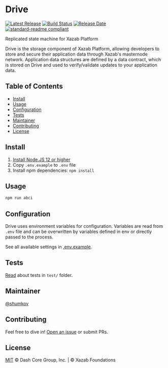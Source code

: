 # Drive

[![Latest Release](https://img.shields.io/github/v/release/xazab/js-drive-abci)](https://github.com/xazab/js-drive-abci/releases/latest)
[![Build Status](https://img.shields.io/travis/com/xazab/js-drive-abci)](https://travis-ci.com/xazab/js-drive-abci)
[![Release Date](https://img.shields.io/github/release-date/xazab/js-drive-abci)](https://img.shields.io/github/release-date/xazab/js-drive-abci)
[![standard-readme compliant](https://img.shields.io/badge/readme%20style-standard-brightgreen)](https://github.com/RichardLitt/standard-readme)

Replicated state machine for Xazab Platform

Drive is the storage component of Xazab Platform, allowing developers to store and secure their application data through Xazab's masternode network. Application data structures are defined by a data contract, which is stored on Drive and used to verify/validate updates to your application data.

## Table of Contents
- [Install](#install)
- [Usage](#usage)
- [Configuration](#configuration)
- [Tests](#tests)
- [Maintainer](#maintainer)
- [Contributing](#contributing)
- [License](#license)

## Install

1. [Install Node.JS 12 or higher](https://nodejs.org/en/download/)
2. Copy `.env.example` to `.env` file
3. Install npm dependencies: `npm install`

## Usage

```bash
npm run abci
```

## Configuration

Drive uses environment variables for configuration.
Variables are read from `.env` file and can be overwritten by variables
defined in env or directly passed to the process.

See all available settings in [.env.example](.env.example).

## Tests

[Read](test/) about tests in `test/` folder.

## Maintainer

[@shumkov](https://github.com/shumkov)

## Contributing

Feel free to dive in! [Open an issue](https://github.com/xazab/js-drive-abci/issues/new/choose) or submit PRs.

## License

[MIT](LICENSE) &copy; Dash Core Group, Inc. |  &copy; Xazab Foundations
